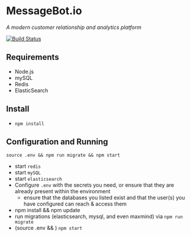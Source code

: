 # MessageBot.io
*A modern customer relationship and analytics platform*

[![Build Status](https://travis-ci.org/messagebot/messagebot-core.svg)](https://travis-ci.org/messagebot/messagebot-core)

## Requirements

- Node.js
- mySQL
- Redis
- ElasticSearch

## Install

- `npm install`

## Configuration and Running

`source .env && npm run migrate && npm start`

- start `redis`
- start `mySQL`
- start `elasticsearch`
- Configure `.env` with the secrets you need, or ensure that they are already present within the environment
  - ensure that the databases you listed exist and that the user(s) you have configured can reach & access them
- npm install && npm update
- run migrations (elasticsearch, mysql, and even maxmind) via `npm run migrate`
- (source .env && ) `npm start`
